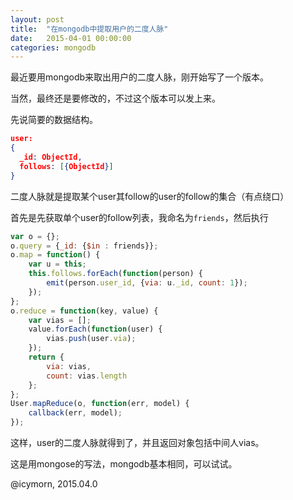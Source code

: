 ```yaml
---
layout: post
title:  "在mongodb中提取用户的二度人脉"
date:   2015-04-01 00:00:00
categories: mongodb
---
```


最近要用mongodb来取出用户的二度人脉，刚开始写了一个版本。

当然，最终还是要修改的，不过这个版本可以发上来。

先说简要的数据结构。

```json
user:
{
  _id: ObjectId,
  follows: [{ObjectId}]
}
```

二度人脉就是提取某个user其follow的user的follow的集合（有点绕口）

首先是先获取单个user的follow列表，我命名为`friends`，然后执行

```javascript
var o = {};
o.query = {_id: {$in : friends}};
o.map = function() {
    var u = this;
    this.follows.forEach(function(person) {
        emit(person.user_id, {via: u._id, count: 1});
    });
};
o.reduce = function(key, value) {
    var vias = [];
    value.forEach(function(user) {
        vias.push(user.via);
    });
    return {
        via: vias,
        count: vias.length
    };
};
User.mapReduce(o, function(err, model) {
    callback(err, model);
});
```

这样，user的二度人脉就得到了，并且返回对象包括中间人vias。

这是用mongose的写法，mongodb基本相同，可以试试。

@icymorn, 2015.04.0
